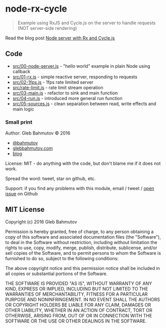 # node-rx-cycle
> Example using RxJS and Cycle.js on the server to handle requests (NOT server-side rendering)

Read the blog post [Node server with Rx and Cycle.js](https://glebbahmutov.com/blog/node-server-with-rx-and-cycle/)

## Code

* [src/00-node-server.js](src/00-node-server.js) - "hello world" example in plain Node
  using callback
* [src/01-rx.js](src/01-rx.js) - simple reactive server, responding to requests
* [src/02-1fps.js](src/02-1fps.js) - 1fps rate limited server
* [src/rate-limit.js](src/rate-limit.js) - rate limit stream operation
* [src/03-main.js](src/03-main.js) - refactor to sink and main function
* [src/04-run.js](src/04-run.js) - introduced more general run function
* [src/05-sources.js](src/05-sources.js) - clean separation between read, write effects and main logic

### Small print

Author: Gleb Bahmutov &copy; 2016

* [@bahmutov](https://twitter.com/bahmutov)
* [glebbahmutov.com](http://glebbahmutov.com)
* [blog](http://glebbahmutov.com/blog/)

License: MIT - do anything with the code, but don't blame me if it does not work.

Spread the word: tweet, star on github, etc.

Support: if you find any problems with this module, email / tweet /
[open issue](https://github.com/bahmutov/node-rx-cycle/issues) on Github

## MIT License

Copyright (c) 2016 Gleb Bahmutov

Permission is hereby granted, free of charge, to any person
obtaining a copy of this software and associated documentation
files (the "Software"), to deal in the Software without
restriction, including without limitation the rights to use,
copy, modify, merge, publish, distribute, sublicense, and/or sell
copies of the Software, and to permit persons to whom the
Software is furnished to do so, subject to the following
conditions:

The above copyright notice and this permission notice shall be
included in all copies or substantial portions of the Software.

THE SOFTWARE IS PROVIDED "AS IS", WITHOUT WARRANTY OF ANY KIND,
EXPRESS OR IMPLIED, INCLUDING BUT NOT LIMITED TO THE WARRANTIES
OF MERCHANTABILITY, FITNESS FOR A PARTICULAR PURPOSE AND
NONINFRINGEMENT. IN NO EVENT SHALL THE AUTHORS OR COPYRIGHT
HOLDERS BE LIABLE FOR ANY CLAIM, DAMAGES OR OTHER LIABILITY,
WHETHER IN AN ACTION OF CONTRACT, TORT OR OTHERWISE, ARISING
FROM, OUT OF OR IN CONNECTION WITH THE SOFTWARE OR THE USE OR
OTHER DEALINGS IN THE SOFTWARE.
